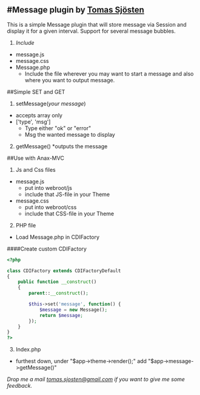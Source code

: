#Message plugin by [Tomas Sjösten](http://tomassjosten.se)
-----------------------------

This is a simple Message plugin that will store message via Session and display it for a given interval.
Support for several message bubbles.

1. *Include*
  * message.js
  * message.css
  * Message.php
    * Include the file wherever you may want to start a message and also where you want to output message.

##Simple SET and GET
1. setMessage(_your message_)
  * accepts array only
  * ['type', 'msg']
    * Type either "ok" or "error"
    * Msg the wanted message to display

2. getMessage()
  *outputs the message


##Use with Anax-MVC
1. Js and Css files
  * message.js
    * put into webroot/js
    * include that JS-file in your Theme
  * message.css
    * put into webroot/css
    * include that CSS-file in your Theme

2. PHP file
  * Load Message.php in CDIFactory

####Create custom CDIFactory

```php
<?php

class CDIFactory extends CDIFactoryDefault
{
    public function __construct()
    {
        parent::__construct();

        $this->set('message', function() {
            $message = new Message();
            return $message;
        });
    }
}
?>
```

3. Index.php
  * furthest down, under "$app->theme->render();" add "$app->message->getMessage()"


*Drop me a mail tomas.sjosten@gmail.com if you want to give me some feedback.*